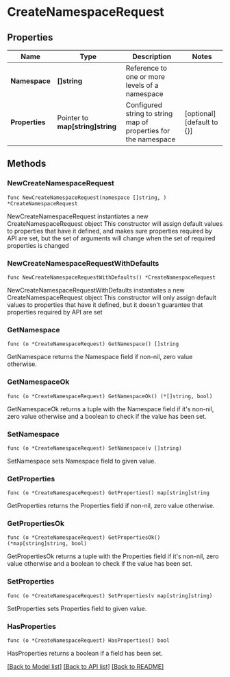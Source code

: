 # CreateNamespaceRequest

## Properties

Name | Type | Description | Notes
------------ | ------------- | ------------- | -------------
**Namespace** | **[]string** | Reference to one or more levels of a namespace | 
**Properties** | Pointer to **map[string]string** | Configured string to string map of properties for the namespace | [optional] [default to {}]

## Methods

### NewCreateNamespaceRequest

`func NewCreateNamespaceRequest(namespace []string, ) *CreateNamespaceRequest`

NewCreateNamespaceRequest instantiates a new CreateNamespaceRequest object
This constructor will assign default values to properties that have it defined,
and makes sure properties required by API are set, but the set of arguments
will change when the set of required properties is changed

### NewCreateNamespaceRequestWithDefaults

`func NewCreateNamespaceRequestWithDefaults() *CreateNamespaceRequest`

NewCreateNamespaceRequestWithDefaults instantiates a new CreateNamespaceRequest object
This constructor will only assign default values to properties that have it defined,
but it doesn't guarantee that properties required by API are set

### GetNamespace

`func (o *CreateNamespaceRequest) GetNamespace() []string`

GetNamespace returns the Namespace field if non-nil, zero value otherwise.

### GetNamespaceOk

`func (o *CreateNamespaceRequest) GetNamespaceOk() (*[]string, bool)`

GetNamespaceOk returns a tuple with the Namespace field if it's non-nil, zero value otherwise
and a boolean to check if the value has been set.

### SetNamespace

`func (o *CreateNamespaceRequest) SetNamespace(v []string)`

SetNamespace sets Namespace field to given value.


### GetProperties

`func (o *CreateNamespaceRequest) GetProperties() map[string]string`

GetProperties returns the Properties field if non-nil, zero value otherwise.

### GetPropertiesOk

`func (o *CreateNamespaceRequest) GetPropertiesOk() (*map[string]string, bool)`

GetPropertiesOk returns a tuple with the Properties field if it's non-nil, zero value otherwise
and a boolean to check if the value has been set.

### SetProperties

`func (o *CreateNamespaceRequest) SetProperties(v map[string]string)`

SetProperties sets Properties field to given value.

### HasProperties

`func (o *CreateNamespaceRequest) HasProperties() bool`

HasProperties returns a boolean if a field has been set.


[[Back to Model list]](../README.md#documentation-for-models) [[Back to API list]](../README.md#documentation-for-api-endpoints) [[Back to README]](../README.md)


